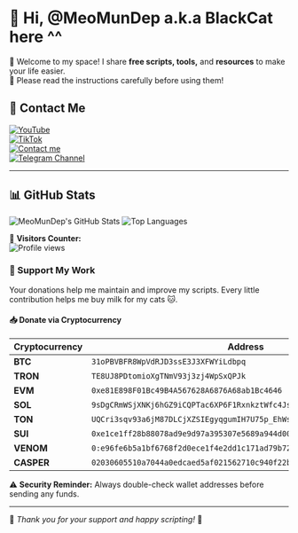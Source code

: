 # 👋 Hi, @MeoMunDep a.k.a BlackCat here ^^

🚀 Welcome to my space! I share **free scripts, tools,** and **resources** to make your life easier.  
📌 Please read the instructions carefully before using them!  

## 📲 Contact Me  
[![YouTube](https://img.shields.io/badge/Youtube-Subscribe-red?style=for-the-badge&logo=youtube)](https://www.youtube.com/@keoairdropfreene)    
[![TikTok](https://img.shields.io/badge/TikTok-%40meomundep-red?style=for-the-badge&logo=tiktok)](https://www.tiktok.com/@meomundep)     
[![Contact me](https://img.shields.io/badge/Telegram-MeoMunDep-blue?style=for-the-badge&logo=telegram)](https://t.me/MeoMunDep)     
[![Telegram Channel](https://img.shields.io/badge/Telegram-KeoAirDropFreeNe-blue?style=for-the-badge&logo=telegram)](https://t.me/keoairdropfreene)       

---

## 📊 **GitHub Stats**  

![MeoMunDep's GitHub Stats](https://github-readme-stats.vercel.app/api?username=MeoMunDep&show_icons=true&theme=radical)
![Top Languages](https://github-readme-stats.vercel.app/api/top-langs/?username=MeoMunDep&layout=compact&theme=radical)  

🎯 **Visitors Counter:**  
![Profile views](https://komarev.com/ghpvc/?username=MeoMunDep&label=PROFILE+VIEWS&color=blue&style=flat)  

### 💖 Support My Work  
Your donations help me maintain and improve my scripts. Every little contribution helps me buy milk for my cats 🐱.  

#### 📥 **Donate via Cryptocurrency**  

| Cryptocurrency | Address |
|---------------|---------|
| **BTC**       | `31oPBVBFR8WpVdRJD3ssE3J3XFWYiLdbpq` |
| **TRON**      | `TE8UJ8PDtomioXgTNmV93j3zj4WpSxQPJk` |
| **EVM**       | `0xe81E898F01Bc49B4A567628A6876A68ab1Bc4646` |
| **SOL**       | `9sDgCRmWSjXNKj6hGZ9iCQPTac6XP6F1RxnkztWfc4Js` |
| **TON**       | `UQCri3sqv93a6jM87DLCjXZSIEgyqgumIH7U75p_EhWszvwy` |
| **SUI**       | `0xe1ce1ff28b88078ad9e9d97a395307e5689a944d00aa2a899fd82c73c531b5b1` |
| **VENOM**     | `0:e96fe6b5a1bf6768f2d0ece1f4e2dd1c171ad79b728aabf53fb3ea983bb9eafe` |
| **CASPER**    | `02030605510a7044a0edcaed5af021562710c940f22bcc533d3f5f120f29cf4b6e21` |

⚠️ **Security Reminder:** Always double-check wallet addresses before sending any funds.

---

🐾 *Thank you for your support and happy scripting!* 🚀
